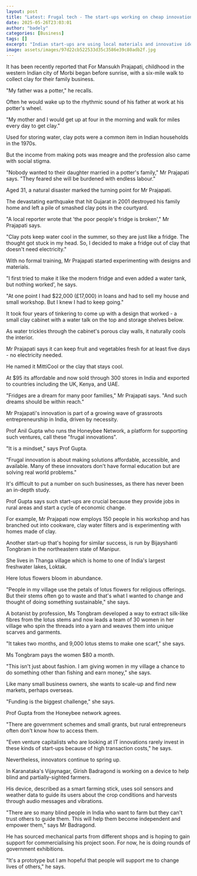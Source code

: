 ```yaml
---
layout: post
title: "Latest: Frugal tech - The start-ups working on cheap innovation"
date: 2025-05-26T23:03:01
author: "badely"
categories: [Business]
tags: []
excerpt: "Indian start-ups are using local materials and innovative ideas to make useful and affordable products."
image: assets/images/97d22cb522533d35c3586e39c80adb2f.jpg
---
```


It has been recently reported that For Mansukh Prajapati, childhood in the western Indian city of Morbi began before sunrise, with a six-mile walk to collect clay for their family business.

"My father was a potter," he recalls.

Often he would wake up to the rhythmic sound of his father at work at his potter's wheel.

"My mother and I would get up at four in the morning and walk for miles every day to get clay."

Used for storing water, clay pots were a common item in Indian households in the 1970s.

But the income from making pots was meagre and the profession also came with social stigma.

"Nobody wanted to their daughter married in a potter's family," Mr Prajapati says. "They feared she will be burdened with endless labour."

Aged 31, a natural disaster marked the turning point for Mr Prajapati. 

The devastating earthquake that hit Gujarat in 2001 destroyed his family home and left a pile of smashed clay pots in the courtyard.

"A local reporter wrote that 'the poor people's fridge is broken'," Mr Prajapati says.

"Clay pots keep water cool in the summer, so they are just like a fridge. The thought got stuck in my head. So, I decided to make a fridge out of clay that doesn't need electricity."

With no formal training, Mr Prajapati started experimenting with designs and materials.

"I first tried to make it like the modern fridge and even added a water tank, but nothing worked', he says.

"At one point I had $22,000 (£17,000) in loans and had to sell my house and small workshop. But I knew I had to keep going."

It took four years of tinkering to come up with a design that worked - a small clay cabinet with a water talk on the top and storage shelves below.

As water trickles through the cabinet's porous clay walls, it naturally cools the interior.

Mr Prajapati says it can keep fruit and vegetables fresh for at least five days - no electricity needed. 

He named it MittiCool or the clay that stays cool.

At $95 its affordable and now sold through 300 stores in India and exported to countries including the UK, Kenya, and UAE.

"Fridges are a dream for many poor families," Mr Prajapati says. "And such dreams should be within reach."

Mr Prajapati's innovation is part of a growing wave of grassroots entrepreneurship in India, driven by necessity.

Prof Anil Gupta who runs the Honeybee Network, a platform for supporting such ventures, call these "frugal innovations".

"It is a mindset," says Prof Gupta.

"Frugal innovation is about making solutions affordable, accessible, and available. Many of these innovators don't have formal education but are solving real world problems."

It's difficult to put a number on such businesses, as there has never been an in-depth study.

Prof Gupta says such start-ups are crucial because they provide jobs in rural areas and start a cycle of economic change.

For example, Mr Prajapati now employs 150 people in his workshop and has branched out into cookware, clay water filters and is experimenting with homes made of clay.

Another start-up that's hoping for similar success, is run by Bijayshanti Tongbram in the northeastern state of Manipur.

She lives in Thanga village which is home to one of India's largest freshwater lakes, Loktak.

Here lotus flowers bloom in abundance.

"People in my village use the petals of lotus flowers for religious offerings. But their stems often go to waste and that's what I wanted to change and thought of doing something sustainable," she says.

A botanist by profession, Ms Tongbram developed a way to extract silk-like fibres from the lotus stems and now leads a team of 30 women in her village who spin the threads into a yarn and weaves them into unique scarves and garments.

"It takes two months, and 9,000 lotus stems to make one scarf," she says.

Ms Tongbram pays the women $80 a month.

"This isn't just about fashion. I am giving women in my village a chance to do something other than fishing and earn money," she says.

Like many small business owners, she wants to scale-up and find new markets, perhaps overseas.

"Funding is the biggest challenge," she says.

Prof Gupta from the Honeybee network agrees.

"There are government schemes and small grants, but rural entrepreneurs often don't  know how to access them.

"Even venture capitalists who are looking at IT innovations rarely invest in these kinds of start-ups because of high transaction costs," he says.

Nevertheless, innovators continue to spring up.

In Karanataka's Vijaynagar, Girish Badragond is working on a device to help blind and partially-sighted farmers.

His device, described as a smart farming stick, uses soil sensors and weather data to guide its users about the crop conditions and harvests through audio messages and vibrations.

"There are so many blind people in India who want to farm but they can't trust others to guide them. This will help them become independent and empower them," says Mr Badragond.

He has sourced mechanical parts from different shops and is hoping to gain support for commercialising his project soon. For now, he is doing rounds of government exhibitions.

"It's a prototype but I am hopeful that people will support me to change lives of others," he says.

